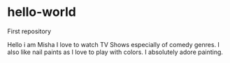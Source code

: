 # hello-world
First repository

Hello i am Misha
I love to watch TV Shows especially of comedy genres.
I also like nail paints as I love to play with colors.
I absolutely adore painting.
